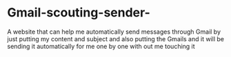 # Gmail-scouting-sender-
A website that can help me automatically send messages through Gmail by just putting my content and subject and also putting the Gmails and it will be sending it automatically for me one by one with out me touching it 
